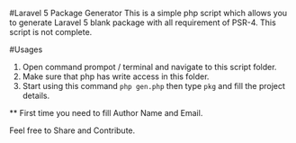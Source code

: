 #Laravel 5 Package Generator 
This is a simple php script which allows you to generate Laravel 5 blank package with all requirement of PSR-4. This script is not complete.

#Usages
1. Open command prompot / terminal and navigate to this script folder.
2. Make sure that php has write access in this folder.
3. Start using this command `php gen.php` then type `pkg` and fill the project details.

** First time you need to fill Author Name and Email.

Feel free to Share and Contribute.